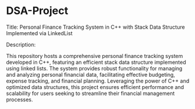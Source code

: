 # DSA-Project
Title: Personal Finance Tracking System in C++ with Stack Data Structure Implemented via LinkedList

Description:

This repository hosts a comprehensive personal finance tracking system developed in C++, featuring an efficient stack data structure implemented using linked lists. The system provides robust functionality for managing and analyzing personal financial data, facilitating effective budgeting, expense tracking, and financial planning. Leveraging the power of C++ and optimized data structures, this project ensures efficient performance and scalability for users seeking to streamline their financial management processes.




